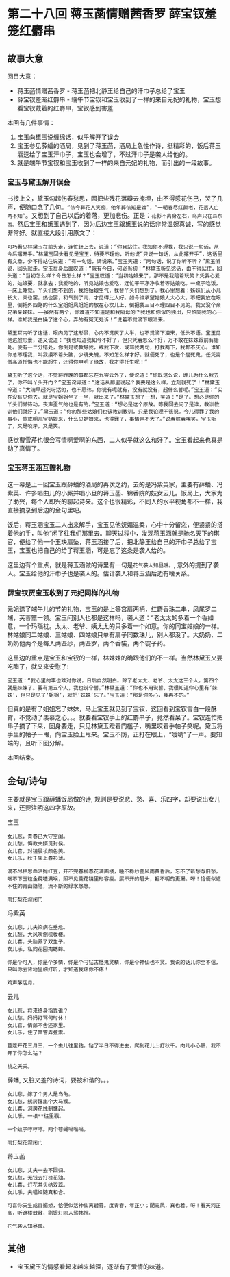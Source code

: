 # 第二十八回 蒋玉菡情赠茜香罗 薛宝钗羞笼红麝串 

## 故事大意

回目大意：

* 蒋玉菡情赠茜香罗 - 蒋玉菡把北静王给自己的汗巾子总给了宝玉
* 薛宝钗羞笼红麝串 - 端午节宝钗和宝玉收到了一样的来自元妃的礼物，宝玉想看宝钗戴着的红麝串，宝钗感到害羞


本回有几件事情：
1. 宝玉向黛玉说缠绵话，似乎解开了误会
2. 宝玉参见薛蟠的酒局，见到了蒋玉菡，酒局上急性作诗，挺精彩的，饭后蒋玉涵送给了宝玉汗巾子，宝玉也会增了，不过汗巾子是袭人给他的。
3. 就是端午节宝钗和宝玉收到了一样的来自元妃的礼物，而引出的一段故事。



### 宝玉与黛玉解开误会

书接上文，黛玉勾起伤春愁思，因把些残花落瓣去掩埋，由不得感花伤己，哭了几声，便随口念了几句。```“侬今葬花人笑痴，他年葬侬知是谁”，“一朝春尽红颜老，花落人亡两不知”```。又想到了自己以后的着落，更加悲伤。正是：```花影不离身左右，鸟声只在耳东西。```然后宝玉和黛玉遇到了，因为后边宝玉跟黛玉说的话非常温婉真诚，写的感觉非常好。就直接大段引用原文了：

```
可巧看见林黛玉在前头走，连忙赶上去，说道：“你且站住。我知你不理我，我只说一句话，从今后撂开手。”林黛玉回头看见是宝玉，待要不理他，听他说“只说一句话，从此撂开手”，这话里有文章，少不得站住说道：“有一句话，请说来。”宝玉笑道：“两句话，说了你听不听？”黛玉听说，回头就走。宝玉在身后面叹道：“既有今日，何必当初！”林黛玉听见这话，由不得站住，回头道：“当初怎么样？今日怎么样？”宝玉叹道：“当初姑娘来了，那不是我陪着玩笑？凭我心爱的，姑娘要，就拿去；我爱吃的，听见姑娘也爱吃，连忙干干净净收着等姑娘吃。一桌子吃饭，一床上睡觉。丫头们想不到的，我怕姑娘生气，我替丫头们想到了。我心里想着：姊妹们从小儿长大，亲也罢，热也罢，和气到了儿，才见得比人好。如今谁承望姑娘人大心大，不把我放在眼里，倒把外四路的什么宝姐姐凤姐姐的放在心坎儿上，倒把我三日不理四日不见的。我又没个亲兄弟亲姊妹。——虽然有两个，你难道不知道是和我隔母的？我也和你似的独出，只怕同我的心一样。谁知我是白操了这个心，弄的有冤无处诉！”说着不觉滴下眼泪来。

黛玉耳内听了这话，眼内见了这形景，心内不觉灰了大半，也不觉滴下泪来，低头不语。宝玉见他这般形景，遂又说道：“我也知道我如今不好了，但只凭着怎么不好，万不敢在妹妹跟前有错处。便有一二分错处，你倒是或教导我，戒我下次，或骂我两句，打我两下，我都不灰心。谁知你总不理我，叫我摸不着头脑，少魂失魄，不知怎么样才好。就便死了，也是个屈死鬼，任凭高僧高道忏悔也不能超生，还得你申明了缘故，我才得托生呢！”

黛玉听了这个话，不觉将昨晚的事都忘在九霄云外了，便说道：“你既这么说，昨儿为什么我去了，你不叫丫头开门？”宝玉诧异道：“这话从那里说起？我要是这么样，立刻就死了！”林黛玉啐道：“大清早起死呀活的，也不忌讳。你说有呢就有，没有就没有，起什么誓呢。”宝玉道：“实在没有见你去。就是宝姐姐坐了一坐，就出来了。”林黛玉想了一想，笑道：“是了。想必是你的丫头们懒待动，丧声歪气的也是有的。”宝玉道：“想必是这个原故。等我回去问了是谁，教训教训他们就好了。”黛玉道：“你的那些姑娘们也该教训教训，只是我论理不该说。今儿得罪了我的事小，倘或明儿宝姑娘来，什么贝姑娘来，也得罪了，事情岂不大了。”说着抿着嘴笑。宝玉听了，又是咬牙，又是笑。
```

感觉曹雪芹也很会写情啊爱啊的东西，二人似乎就这么和好了。宝玉看起来也真是动了真情了。

### 宝玉蒋玉涵互赠礼物

这一幕是上一回宝玉跟薛蟠的酒局的再次之约，去的是冯紫英家，主要有薛蟠、冯紫英、许多唱曲儿的小厮并唱小旦的蒋玉菡、锦香院的妓女云儿。饭局上，大家为了助兴，每个人即兴的聊起诗来。这个也很精彩，不同人的水平视角都不一样，我直接摘录到后边的金句里吧。

饭后，蒋玉涵宝玉二人出来解手，宝玉见他妩媚温柔，心中十分留恋，便紧紧的搭着他的手，叫他“闲了往我们那里去。聊天过程中，发现蒋玉涵就是驰名天下的琪官，便给了他一个玉玦扇坠，蒋玉涵接了后，把北静王给自己的汗巾子总给了宝玉，宝玉也把自己的给了蒋玉涵，可是忘了这条是袭人给的。

这里边有个重点，就是蒋玉涵做的诗里有一句是```花气袭人知昼暖。```, 意外的提到了袭人。宝玉给他的汗巾子也是袭人的。估计袭人和蒋玉涵后边有啥关系。

### 薛宝钗贾宝玉收到了元妃同样的礼物

元妃送了端午儿的节的礼物，宝玉的是上等宫扇两柄，红麝香珠二串，凤尾罗二端，芙蓉簟一领。宝玉问别人也都是这样吗，袭人道：“老太太的多着一个香如意，一个玛瑙枕。太太、老爷、姨太太的只多着一个如意。你的同宝姑娘的一样。林姑娘同二姑娘、三姑娘、四姑娘只单有扇子同数珠儿，别人都没了。大奶奶、二奶奶他两个是每人两匹纱，两匹罗，两个香袋，两个锭子药。

这里边的重点是宝玉和宝钗的一样，林妹妹的确跟他们的不一样。当然林黛玉又要吃醋了，就又来安慰了:

```
宝玉道：“我心里的事也难对你说，日后自然明白。除了老太太、老爷、太太这三个人，第四个就是妹妹了。要有第五个人，我也说个誓。”林黛玉道：“你也不用说誓，我很知道你心里有‘妹妹’，但只是见了‘姐姐’，就把‘妹妹’忘了。”宝玉道：“那是你多心，我再不的。”
```

但真的是有了姐姐忘了妹妹，马上宝玉就见到了宝钗，这回看到宝钗雪白一段酥臂，不觉动了羡慕之心。。。就要看宝钗手上的红麝串子，竟然看呆了。宝钗连忙把串子摘了下来，回身要走，只见林黛玉蹬着门槛子，嘴里咬着手帕子笑呢。黛玉将手里的帕子一甩，向宝玉脸上甩来。宝玉不防，正打在眼上，“嗳哟”了一声。要知端的，且听下回分解。


本回结束。

## 金句/诗句

主要就是宝玉跟薛蟠饭局做的诗, 规则是要说悲、愁、喜、乐四字，却要说出女儿来，还要注明这四字原故。

宝玉
```shell
女儿悲，青春已大守空闺。　
女儿愁，悔教夫婿觅封侯。
女儿喜，对镜晨妆颜色美。
女儿乐，秋千架上春衫薄。

滴不尽相思血泪抛红豆，开不完春柳春花满画楼，睡不稳纱窗风雨黄昏后，忘不了新愁与旧愁，咽不下玉粒金莼噎满喉，照不见菱花镜里形容瘦。展不开的眉头，捱不明的更漏。呀！恰便似遮不住的青山隐隐，流不断的绿水悠悠。

雨打梨花深闭门
```

冯紫英
```shell
女儿悲，儿夫染病在垂危。
女儿愁，大风吹倒梳妆楼。
女儿喜，头胎养了双生子。
女儿乐，私向花园掏蟋蟀。

你是个可人，你是个多情，你是个刁钻古怪鬼灵精，你是个神仙也不灵。我说的话儿你全不信，只叫你去背地里细打听，才知道我疼你不疼！

鸡声茅店月。
```

云儿
```shell
女儿悲，将来终身指靠谁？　
女儿愁，妈妈打骂何时休！
女儿喜，情郎不舍还家里。
女儿乐，住了箫管弄弦索。

荳蔻开花三月三，一个虫儿往里钻。钻了半日不得进去，爬到花儿上打秋千。肉儿小心肝，我不开了你怎么钻？

桃之夭夭。
```

薛蟠, 又脏又差的诗词，要被和谐的。。。
```shell
女儿悲，嫁了个男人是乌龟。
女儿愁，绣房蹿出个大马猴。
女儿喜，洞房花烛朝慵起。
女儿乐，一根**往里戳。

一个蚊子哼哼哼。两个苍蝇嗡嗡嗡。

雨打梨花深闭门
```

蒋玉菡
```shell
女儿悲，丈夫一去不回归。　
女儿愁，无钱去打桂花油。　
女儿喜，灯花并头结双蕊。
女儿乐，夫唱妇随真和合。

可喜你天生成百媚娇，恰便似活神仙离碧霄。度青春，年正小；配鸾凤，真也着。呀！看天河正高，听谯楼鼓敲，剔银灯同入鸳帏悄。

花气袭人知昼暖。
```


## 其他
* 宝玉黛玉的情感看起来越来越深，逐渐有了爱情的味道。
